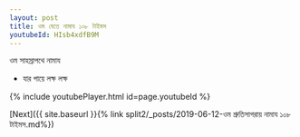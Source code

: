 ```yaml
---
layout: post
title: ওম যেতে নামায ১০৮ টাইমস
youtubeId: HIsb4xdfB9M
---
```

 
 
 ওম সাহস্রাপথে নামায  
 
 -  যার পায়ে লক্ষ লক্ষ 
 
  
 
  
 
 
 
 
 
 


{% include youtubePlayer.html id=page.youtubeId %}
 
[Next]({{ site.baseurl }}{% link  split2/_posts/2019-06-12-ওম শ্রুতিসাগরায় নামায ১০৮ টাইমস.md%})
 
